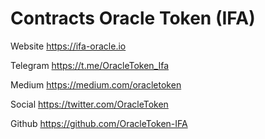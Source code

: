 # Contracts Oracle Token (IFA)

Website
https://ifa-oracle.io

Telegram
https://t.me/OracleToken_Ifa

Medium
https://medium.com/oracletoken

Social
https://twitter.com/OracleToken

Github
https://github.com/OracleToken-IFA
